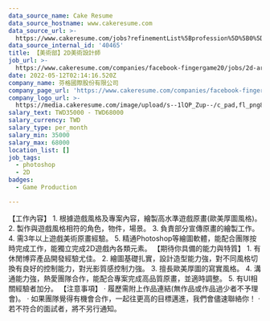 ```yaml
---
data_source_name: Cake Resume
data_source_hostname: www.cakeresume.com
data_source_url: >-
  https://www.cakeresume.com/jobs?refinementList%5Bprofession%5D%5B0%5D=game-production&range%5Bsalary_range%5D%5Bmin%5D=1000000
data_source_internal_id: '40465'
title: 【美術部】2D美術設計師
job_url: >-
  https://www.cakeresume.com/companies/facebook-fingergame20/jobs/2d-art-designer-art-department
date: 2022-05-12T02:14:16.520Z
company_name: 芬格國際股份有限公司
company_page_url: 'https://www.cakeresume.com/companies/facebook-fingergame20'
company_logo_url: >-
  https://media.cakeresume.com/image/upload/s--1lQP_Zup--/c_pad,fl_png8,h_200,w_200/v1636359796/syoqurpvqalunvk7rknc.png
salary_text: TWD35000 - TWD68000
salary_currency: TWD
salary_type: per_month
salary_min: 35000
salary_max: 68000
location_list: []
job_tags:
  - photoshop
  - 2D
badges:
  - Game Production

---
```


【工作內容】 1. 根據遊戲風格及專案內容，繪製高水準遊戲原畫(歐美厚圖風格)。 2. 製作與遊戲風格相符的角色，物件，場景。 3. 負責部分宣傳原畫的繪製工作。 4. 需3年以上遊戲美術原畫經驗。 5. 精通Photoshop等繪圖軟體，能配合團隊按時完成工作，能獨立完成2D遊戲內各類元素。 【期待你具備的能力與特質】 1. 有休閒博弈產品開發經驗尤佳。 2. 繪圖基礎扎實，設計造型能力強，對不同風格切換有良好的控制能力，對光影質感控制力強。 3. 擅長歐美厚圖的寫實風格。 4. 溝通能力強，熱愛團隊合作，能配合專案完成高品質原畫，並適時調整。 5. 有UI相關經驗者加分。 【注意事項】 · 履歷需附上作品連結(無作品或作品過少者不予理會)。 · 如果團隊覺得有機會合作，一起往更高的目標邁進，我們會儘速聯絡你！ · 若不符合的面試者，將不另行通知。